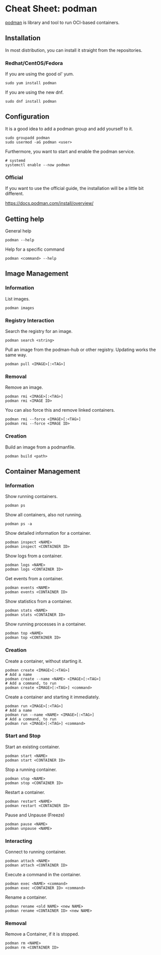 # Cheat Sheet: podman

[podman](https://podman.io/) is library and tool to run OCI-based containers.

## Installation

In most distribution, you can install it straight from the repositories.

### Redhat/CentOS/Fedora

If you are using the good ol' yum.

```
sudo yum install podman
```

If you are using the new dnf.

```
sudo dnf install podman
```

## Configuration

It is a good idea to add a podman group and add yourself to it.

```
sudo groupadd podman
sudo usermod -aG podman <user>
```

Furthermore, you want to start and enable the podman service.

```
# systemd
systemctl enable --now podman
```
### Official

If you want to use the official guide, the installation will be a little bit
different.

<https://docs.podman.com/install/overview/>

## Getting help

General help

```
podman --help
```

Help for a specific command

```
podman <command> --help
```

## Image Management

### Information

List images.

```
podman images
```

### Registry Interaction

Search the registry for an image.

```
podman search <string>
```

Pull an image from the podman-hub or other registry.
Updating works the same way.

```
podman pull <IMAGE>[:<TAG>]
```

### Removal

Remove an image.

```
podman rmi <IMAGE>[:<TAG>]
podman rmi <IMAGE ID>
```

You can also force this and remove linked containers.

```
podman rmi --force <IMAGE>[:<TAG>]
podman rmi --force <IMAGE ID>
```

### Creation

Build an image from a podmanfile.

```
podman build <path>
```

## Container Management

### Information

Show running containers.

```
podman ps
```

Show all containers, also not running.

```
podman ps -a
```

Show detailed information for a container.

```
podman inspect <NAME>
podman inspect <CONTAINER ID>
```

Show logs from a container.

```
podman logs <NAME>
podman logs <CONTAINER ID>
```

Get events from a container.

```
podman events <NAME>
podman events <CONTAINER ID>
```

Show statistics from a container.

```
podman stats <NAME>
podman stats <CONTAINER ID>
```

Show running processes in a container.

```
podman top <NAME>
podman top <CONTAINER ID>
```

### Creation

Create a container, without starting it.

```
podman create <IMAGE>[:<TAG>]
# Add a name
podman create --name <NAME> <IMAGE>[:<TAG>]
# Add a command, to run
podman create <IMAGE>[:<TAG>] <command>
```

Create a container and starting it immediately.

```
podman run <IMAGE>[:<TAG>]
# Add a name
podman run --name <NAME> <IMAGE>[:<TAG>]
# Add a command, to run
podman run <IMAGE>[:<TAG>] <command>
```

### Start and Stop

Start an existing container.

```
podman start <NAME>
podman start <CONTAINER ID>
```

Stop a running container.

```
podman stop <NAME>
podman stop <CONTAINER ID>
```

Restart a container.

```
podman restart <NAME>
podman restart <CONTAINER ID>
```

Pause and Unpause (Freeze)

```
podman pause <NAME>
podman unpause <NAME>
```

### Interacting

Connect to running container.

```
podman attach <NAME>
podman attach <CONTAINER ID>
```

Execute a command in the container.

```
podman exec <NAME> <command>
podman exec <CONTAINER ID> <command>
```

Rename a container.

```
podman rename <old NAME> <new NAME>
podman rename <CONTAINER ID> <new NAME>
```

### Removal

Remove a Container, if it is stopped.

```
podman rm <NAME>
podman rm <CONTAINER ID>
```
